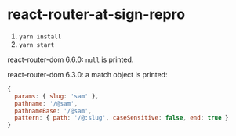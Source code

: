 # react-router-at-sign-repro

1. `yarn install`
2. `yarn start`

react-router-dom 6.6.0: `null` is printed.

react-router-dom 6.3.0: a match object is printed:

```js
{
  params: { slug: 'sam' },
  pathname: '/@sam',
  pathnameBase: '/@sam',
  pattern: { path: '/@:slug', caseSensitive: false, end: true }
}
```
